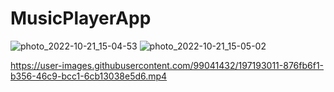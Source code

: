 # MusicPlayerApp

![photo_2022-10-21_15-04-53](https://user-images.githubusercontent.com/99041432/197192185-af4f565f-eb63-4f5d-bcb5-889efac522fd.jpg)
![photo_2022-10-21_15-05-02](https://user-images.githubusercontent.com/99041432/197192931-a6c3be1d-d830-49c4-b943-8530a98e88a9.jpg)

https://user-images.githubusercontent.com/99041432/197193011-876fb6f1-b356-46c9-bcc1-6cb13038e5d6.mp4


